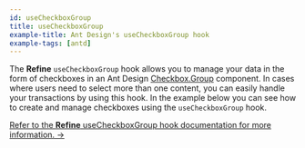 ```yaml
---
id: useCheckboxGroup
title: useCheckboxGroup
example-title: Ant Design's useCheckboxGroup hook
example-tags: [antd]
---
```


The **Refine** `useCheckboxGroup` hook allows you to manage your data in the form of checkboxes in an Ant Design [Checkbox.Group](https://ant.design/components/checkbox/#components-checkbox-demo-group) component. In cases where users need to select more than one content, you can easily handle your transactions by using this hook. In the example below you can see how to create and manage checkboxes using the `useCheckboxGroup` hook.

[Refer to the **Refine** useCheckboxGroup hook documentation for more information. →](/docs/ui-integrations/ant-design/hooks/use-checkbox-group)

<CodeSandboxExample path="field-antd-use-checkbox-group" />
